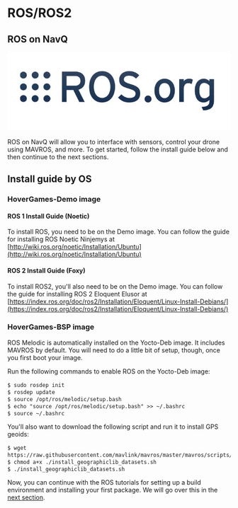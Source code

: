 # ROS/ROS2

## ROS on NavQ

![](../../.gitbook/assets/image%20%2818%29.png)

ROS on NavQ will allow you to interface with sensors, control your drone using MAVROS, and more. To get started, follow the install guide below and then continue to the next sections.

## Install guide by OS

### HoverGames-Demo image

#### ROS 1 Install Guide \(Noetic\)

To install ROS, you need to be on the Demo image. You can follow the guide for installing ROS Noetic Ninjemys at [http://wiki.ros.org/noetic/Installation/Ubuntu](http://wiki.ros.org/noetic/Installation/Ubuntu)

#### ROS 2 Install Guide \(Foxy\)

To install ROS2,  you'll also need to be on the Demo image. You can follow the guide for installing ROS 2 Eloquent Elusor at [https://index.ros.org/doc/ros2/Installation/Eloquent/Linux-Install-Debians/](https://index.ros.org/doc/ros2/Installation/Eloquent/Linux-Install-Debians/)

### HoverGames-BSP image

ROS Melodic is automatically installed on the Yocto-Deb image. It includes MAVROS by default. You will need to do a little bit of setup, though, once you first boot your image.

Run the following commands to enable ROS on the Yocto-Deb image:

```text
$ sudo rosdep init
$ rosdep update
$ source /opt/ros/melodic/setup.bash
$ echo "source /opt/ros/melodic/setup.bash" >> ~/.bashrc
$ source ~/.bashrc
```

You'll also want to download the following script and run it to install GPS geoids:

```text
$ wget https://raw.githubusercontent.com/mavlink/mavros/master/mavros/scripts/install_geographiclib_datasets.sh
$ chmod a+x ./install_geographiclib_datasets.sh
$ ./install_geographiclib_datasets.sh
```

Now, you can continue with the ROS tutorials for setting up a build environment and installing your first package. We will go over this in the [next section](untitled.md).

